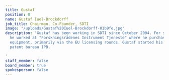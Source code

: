 ```yaml
---
title: Gustaf
position: 0
name: Gustaf Iuel-Brockdorff
job_title: Chairman, Co-Founder, SDTI
image: "/uploads/Gustaf%20Iuel-Brockdorff-01b9fe.jpg"
description: 'Gustaf has been working in SDTI since October 2004. For several years
  he worked at "Forskningsrådenes Instrument Tjeneste" where he purchased scientific
  equipment, primarily via the EU licensing rounds. Gustaf started his career at the
  patent bureau IPB.

'
staff_member: false
board_member: true
spokesperson: false
---
```


